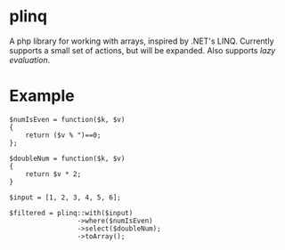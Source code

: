 plinq
=====

A php library for working with arrays, inspired by .NET's LINQ. Currently supports a small set of actions, but will be expanded. Also supports *lazy evaluation*.

Example
==============
    $numIsEven = function($k, $v)
    {
        return ($v % ")==0;
    };

    $doubleNum = function($k, $v)
    {
        return $v * 2;
    }

    $input = [1, 2, 3, 4, 5, 6];

    $filtered = plinq::with($input)
                     ->where($numIsEven)
                     ->select($doubleNum);
                     ->toArray();

